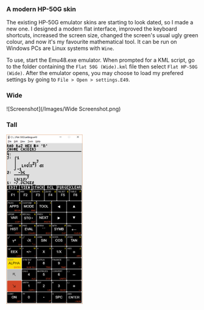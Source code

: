 ### A modern HP-50G skin

The existing HP-50G emulator skins are starting to look dated, so I made a new one. I designed a modern flat interface, improved the keyboard shortcuts, increased the screen size, changed the screen's usual ugly green colour, and now it's my favourite mathematical tool. It can be run on Windows PCs are Linux systems with `Wine`.

To use, start the Emu48.exe emulator. When prompted for a KML script, go to the folder containing the `Flat 50G (Wide).kml` file then select  `Flat HP-50G (Wide)`. After the emulator opens, you may choose to load my prefered settings by going to `File > Open > settings.E49`. 

### Wide

![Screenshot](/Images/Wide Screenshot.png)

### Tall

<img src="/Images/Long Screenshot.png" style="width:200px">

